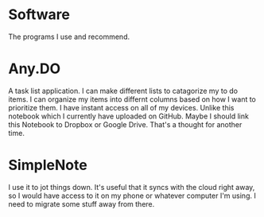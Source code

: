 # Software
The programs I use and recommend.

# Any.DO
A task list application. I can make different lists to catagorize my to do items.
I can organize my items into differnt columns based on how I want to prioritize them.
I have instant access on all of my devices.
Unlike this notebook which I currently have uploaded on GitHub.
Maybe I should link this Notebook to Dropbox or Google Drive. That's a thought for another time. 

# SimpleNote
I use it to jot things down. It's useful that it syncs with the cloud right away, so I would have access to it on my phone or whatever computer I'm using.
I need to migrate some stuff away from there.
